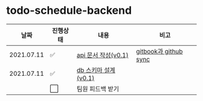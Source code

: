 # todo-schedule-backend

|날짜|진행상태|내용|비고|
| ------ | ------ | ------ | ------ |
|2021.07.11| :white_check_mark:   | [api 문서 작성(v0.1)](https://yeonzzu2.gitbook.io/todo/) | [gitbook과 github sync](https://github.com/ToyMakers/todo-schedule-api-docs)|
|2021.07.11| :white_check_mark: | [db 스키마 설계 (v0.1)](이산-수학/명제,추론,귀납,부울대수) | |
|| :white_large_square: | 팀원 피드백 받기 | |

